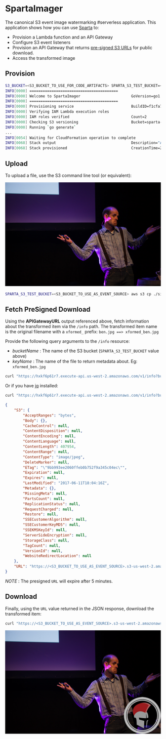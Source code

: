 # SpartaImager

The canonical S3 event image watermarking #serverless application. This application shows how you can
use [Sparta](http://gosparta.io) to:
  - Provision a Lambda function and an API Gateway
  - Configure S3 event listeners
  - Provision an API Gateway that returns [pre-signed S3 URLs](http://docs.aws.amazon.com/sdk-for-go/v1/developer-guide/s3-example-presigned-urls.html) for public download.
  - Access the transformed image

## Provision

```bash
S3_BUCKET=<S3_BUCKET_TO_USE_FOR_CODE_ARTIFACTS> SPARTA_S3_TEST_BUCKET=<S3_BUCKET_TO_USE_AS_EVENT_SOURCE> go run main.go provision --s3Bucket ${S3_BUCKET}
INFO[0000] ========================================
INFO[0000] Welcome to SpartaImager                       GoVersion=go1.8.3 LinkFlags= Option=provision SpartaVersion=0.12.0 UTC="2017-06-11T17:47:59Z"
INFO[0000] ========================================
INFO[0000] Provisioning service                          BuildID=f1cfa7da8c30f189ce43320299da619410c0001c CodePipelineTrigger= InPlaceUpdates=false NOOP=false Tags=
INFO[0000] Verifying IAM Lambda execution roles
INFO[0000] IAM roles verified                            Count=2
INFO[0000] Checking S3 versioning                        Bucket=sparta-code-bucket VersioningEnabled=true
INFO[0000] Running `go generate`
...
INFO[0054] Waiting for CloudFormation operation to complete
INFO[0068] Stack output                                  Description="API Gateway URL" Key=APIGatewayURL Value="https://hxkf6p61r7.execute-api.us-west-2.amazonaws.com/v1"
INFO[0068] Stack provisioned                             CreationTime=2017-06-11 16:44:50.619 +0000 UTC StackId="arn:aws:cloudformation:us-west-2:123412341234:stack/SpartaImager/496cf250-4ec5-11e7-88ca-50a686fc379a" StackName=SpartaImager

```

## Upload

To upload a file, use the S3 command line tool (or equivalent):

<div align="center"><img src="https://raw.githubusercontent.com/mweagle/SpartaImager/master/site/ben.jpg" />
</div>


```bash
SPARTA_S3_TEST_BUCKET=<S3_BUCKET_TO_USE_AS_EVENT_SOURCE> aws s3 cp ./site/ben.jpg s3://<S3_BUCKET_TO_USE_AS_EVENT_SOURCE>/ben.jpg
```

## Fetch PreSigned Download

Using the **APIGatewayURL** output referenced above, fetch information about the transformed item via the `/info` path. The transformed item name is the original filename with a `xformed_` prefix: `ben.jpg ==> xformed_ben.jpg`

Provide the following query arguments to the `/info` resource:
  * _bucketName_ : The name of the S3 bucket (`SPARTA_S3_TEST_BUCKET` value above)
  * _keyName_ : The name of the file to return metadata about. Eg: `xformed_ben.jpg`


```bash
curl "https://hxkf6p61r7.execute-api.us-west-2.amazonaws.com/v1/info?bucketName=<S3_BUCKET_TO_USE_AS_EVENT_SOURCE>&keyName=xformed_ben.jpg" | python -m json.tool
```
Or if you have [jq](https://stedolan.github.io/jq/) installed:

```bash
curl "https://hxkf6p61r7.execute-api.us-west-2.amazonaws.com/v1/info?bucketName=<S3_BUCKET_TO_USE_AS_EVENT_SOURCE>&keyName=xformed_ben.jpg" | jq .
```

```json
{
    "S3": {
        "AcceptRanges": "bytes",
        "Body": {},
        "CacheControl": null,
        "ContentDisposition": null,
        "ContentEncoding": null,
        "ContentLanguage": null,
        "ContentLength": 407954,
        "ContentRange": null,
        "ContentType": "image/jpeg",
        "DeleteMarker": null,
        "ETag": "\"9bb993ee2060ffeb0b752f9a345c04ec\"",
        "Expiration": null,
        "Expires": null,
        "LastModified": "2017-06-11T18:04:16Z",
        "Metadata": {},
        "MissingMeta": null,
        "PartsCount": null,
        "ReplicationStatus": null,
        "RequestCharged": null,
        "Restore": null,
        "SSECustomerAlgorithm": null,
        "SSECustomerKeyMD5": null,
        "SSEKMSKeyId": null,
        "ServerSideEncryption": null,
        "StorageClass": null,
        "TagCount": null,
        "VersionId": null,
        "WebsiteRedirectLocation": null
    },
    "URL": "https://<S3_BUCKET_TO_USE_AS_EVENT_SOURCE>.s3-us-west-2.amazonaws.com/ben.jpg?X-Amz-Algorithm=AWS4-HMAC-SHA256&X-Amz-Credential=ASIAIRNCZ7DRLEX3NIRA%2F20170611%2Fus-west-2%2Fs3%2Faws4_request&X-Amz-Date=20170611T181726Z&X-Amz-Expires=300&X-Amz-Security-Token=FQoDYXdzEKr%2F%2F%2F%2F%2F%2F%2F%2F%2F%2FwEaDNhDlEZvt8tXPoW%2BLSKZAj5EqEvplV5qlyzPe%2FFtFXy%2B9PhYbD%2FbXNYVjiFsUg4v7ivSbqz3%2FMxeFigMXCaYzgxoCk%2B26urq0ehgrERiT3JnKnmmtbthQlYp4c4lL9Bm3M8K8xDMBc%2F8XSe6b5LcCX6ZQ1Vh2sago0hPdRc4QSqdhMbpiUGssfSS4i3RdgUHhh4oQ9sPutKxp9yBCU1GDREdKsoOuURBSEWjKOo5SgV9MvRVHap8Y8ex1Iau3W0VXLaUPy4nLvHorZ0MpASPZyLaiBlTMea0IHreg9wUX4IekA5EcrsbhLkMUBF4aueT2KIZ4MfdSOAbof9oSik3mnFD5M75aAkk3iya7kWwYmy3hqqrt7b%2BAZWUhCqv5JYXhvkM1PAm4SEKKOXx9ckF&X-Amz-SignedHeaders=host&X-Amz-Signature=51a5d9a7fa1fd8ce16a0cbbc0913a4e87f58b105920f312227097b21ef910e15"
}
```

*NOTE* : The presigned `URL` will expire after 5 minutes.

## Download

Finally, using the `URL` value returned in the JSON response, download the transformed item:

```bash
curl "https://<S3_BUCKET_TO_USE_AS_EVENT_SOURCE>.s3-us-west-2.amazonaws.com/ben.jpg?X-Amz-Algorithm=AWS4-HMAC-SHA256&X-Amz-Credential=ASIAIRNCZ7DRLEX3NIRA%2F20170611%2Fus-west-2%2Fs3%2Faws4_request&X-Amz-Date=20170611T181726Z&X-Amz-Expires=300&X-Amz-Security-Token=FQoDYXdzEKr%2F%2F%2F%2F%2F%2F%2F%2F%2F%2FwEaDNhDlEZvt8tXPoW%2BLSKZAj5EqEvplV5qlyzPe%2FFtFXy%2B9PhYbD%2FbXNYVjiFsUg4v7ivSbqz3%2FMxeFigMXCaYzgxoCk%2B26urq0ehgrERiT3JnKnmmtbthQlYp4c4lL9Bm3M8K8xDMBc%2F8XSe6b5LcCX6ZQ1Vh2sago0hPdRc4QSqdhMbpiUGssfSS4i3RdgUHhh4oQ9sPutKxp9yBCU1GDREdKsoOuURBSEWjKOo5SgV9MvRVHap8Y8ex1Iau3W0VXLaUPy4nLvHorZ0MpASPZyLaiBlTMea0IHreg9wUX4IekA5EcrsbhLkMUBF4aueT2KIZ4MfdSOAbof9oSik3mnFD5M75aAkk3iya7kWwYmy3hqqrt7b%2BAZWUhCqv5JYXhvkM1PAm4SEKKOXx9ckF&X-Amz-SignedHeaders=host&X-Amz-Signature=51a5d9a7fa1fd8ce16a0cbbc0913a4e87f58b105920f312227097b21ef910e15" > xformed_ben.jpg
```


<div align="center"><img src="https://raw.githubusercontent.com/mweagle/SpartaImager/master/site/xformed_ben.jpg" />
</div>